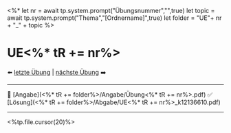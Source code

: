 <%*
let nr = await tp.system.prompt("Übungsnummer","",true) 
let topic = await tp.system.prompt("Thema","[Ordnername]",true)
let folder = "UE"+ nr + "_" + topic
%>

# UE<%* tR += nr%>

⬅️ <a href="UE<%* tR += (parseInt(nr) - 1) %>.md" class="internal-link">letzte Übung</a> | <a href="UE<%* tR += (parseInt(nr) + 1) %>.md" class="internal-link">nächste Übung</a> ➡️ 

---

📝 [Angabe](<%* tR += folder%>/Angabe/Übung<%* tR += nr%>.pdf)
✅ [Lösung](<%* tR += folder%>/Abgabe/UE<%* tR += nr%>_k12136610.pdf)

---

<%tp.file.cursor(20)%>